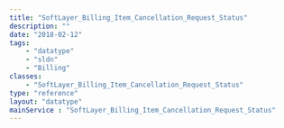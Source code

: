 ```yaml
---
title: "SoftLayer_Billing_Item_Cancellation_Request_Status"
description: ""
date: "2018-02-12"
tags:
    - "datatype"
    - "sldn"
    - "Billing"
classes:
    - "SoftLayer_Billing_Item_Cancellation_Request_Status"
type: "reference"
layout: "datatype"
mainService : "SoftLayer_Billing_Item_Cancellation_Request_Status"
---
```

